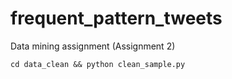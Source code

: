 # frequent_pattern_tweets
Data mining assignment (Assignment 2)

`cd data_clean && python clean_sample.py`
